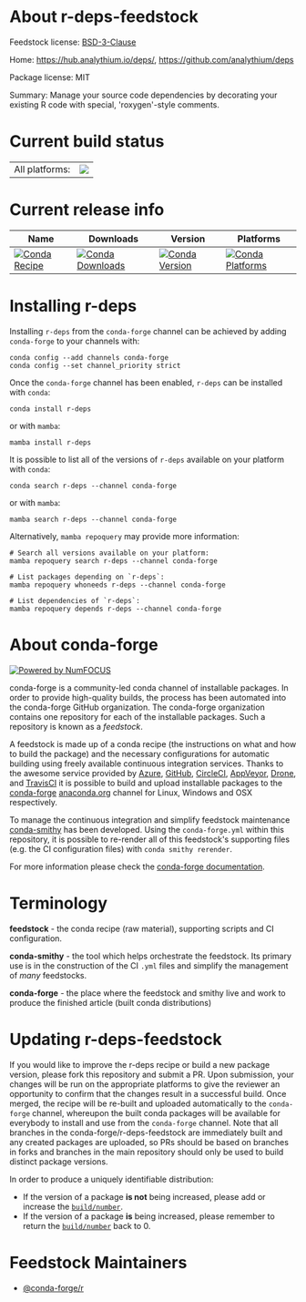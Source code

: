 About r-deps-feedstock
======================

Feedstock license: [BSD-3-Clause](https://github.com/conda-forge/r-deps-feedstock/blob/main/LICENSE.txt)

Home: https://hub.analythium.io/deps/, https://github.com/analythium/deps

Package license: MIT

Summary: Manage your source code dependencies by decorating your existing R code with special, 'roxygen'-style comments.

Current build status
====================


<table><tr><td>All platforms:</td>
    <td>
      <a href="https://dev.azure.com/conda-forge/feedstock-builds/_build/latest?definitionId=23303&branchName=main">
        <img src="https://dev.azure.com/conda-forge/feedstock-builds/_apis/build/status/r-deps-feedstock?branchName=main">
      </a>
    </td>
  </tr>
</table>

Current release info
====================

| Name | Downloads | Version | Platforms |
| --- | --- | --- | --- |
| [![Conda Recipe](https://img.shields.io/badge/recipe-r--deps-green.svg)](https://anaconda.org/conda-forge/r-deps) | [![Conda Downloads](https://img.shields.io/conda/dn/conda-forge/r-deps.svg)](https://anaconda.org/conda-forge/r-deps) | [![Conda Version](https://img.shields.io/conda/vn/conda-forge/r-deps.svg)](https://anaconda.org/conda-forge/r-deps) | [![Conda Platforms](https://img.shields.io/conda/pn/conda-forge/r-deps.svg)](https://anaconda.org/conda-forge/r-deps) |

Installing r-deps
=================

Installing `r-deps` from the `conda-forge` channel can be achieved by adding `conda-forge` to your channels with:

```
conda config --add channels conda-forge
conda config --set channel_priority strict
```

Once the `conda-forge` channel has been enabled, `r-deps` can be installed with `conda`:

```
conda install r-deps
```

or with `mamba`:

```
mamba install r-deps
```

It is possible to list all of the versions of `r-deps` available on your platform with `conda`:

```
conda search r-deps --channel conda-forge
```

or with `mamba`:

```
mamba search r-deps --channel conda-forge
```

Alternatively, `mamba repoquery` may provide more information:

```
# Search all versions available on your platform:
mamba repoquery search r-deps --channel conda-forge

# List packages depending on `r-deps`:
mamba repoquery whoneeds r-deps --channel conda-forge

# List dependencies of `r-deps`:
mamba repoquery depends r-deps --channel conda-forge
```


About conda-forge
=================

[![Powered by
NumFOCUS](https://img.shields.io/badge/powered%20by-NumFOCUS-orange.svg?style=flat&colorA=E1523D&colorB=007D8A)](https://numfocus.org)

conda-forge is a community-led conda channel of installable packages.
In order to provide high-quality builds, the process has been automated into the
conda-forge GitHub organization. The conda-forge organization contains one repository
for each of the installable packages. Such a repository is known as a *feedstock*.

A feedstock is made up of a conda recipe (the instructions on what and how to build
the package) and the necessary configurations for automatic building using freely
available continuous integration services. Thanks to the awesome service provided by
[Azure](https://azure.microsoft.com/en-us/services/devops/), [GitHub](https://github.com/),
[CircleCI](https://circleci.com/), [AppVeyor](https://www.appveyor.com/),
[Drone](https://cloud.drone.io/welcome), and [TravisCI](https://travis-ci.com/)
it is possible to build and upload installable packages to the
[conda-forge](https://anaconda.org/conda-forge) [anaconda.org](https://anaconda.org/)
channel for Linux, Windows and OSX respectively.

To manage the continuous integration and simplify feedstock maintenance
[conda-smithy](https://github.com/conda-forge/conda-smithy) has been developed.
Using the ``conda-forge.yml`` within this repository, it is possible to re-render all of
this feedstock's supporting files (e.g. the CI configuration files) with ``conda smithy rerender``.

For more information please check the [conda-forge documentation](https://conda-forge.org/docs/).

Terminology
===========

**feedstock** - the conda recipe (raw material), supporting scripts and CI configuration.

**conda-smithy** - the tool which helps orchestrate the feedstock.
                   Its primary use is in the construction of the CI ``.yml`` files
                   and simplify the management of *many* feedstocks.

**conda-forge** - the place where the feedstock and smithy live and work to
                  produce the finished article (built conda distributions)


Updating r-deps-feedstock
=========================

If you would like to improve the r-deps recipe or build a new
package version, please fork this repository and submit a PR. Upon submission,
your changes will be run on the appropriate platforms to give the reviewer an
opportunity to confirm that the changes result in a successful build. Once
merged, the recipe will be re-built and uploaded automatically to the
`conda-forge` channel, whereupon the built conda packages will be available for
everybody to install and use from the `conda-forge` channel.
Note that all branches in the conda-forge/r-deps-feedstock are
immediately built and any created packages are uploaded, so PRs should be based
on branches in forks and branches in the main repository should only be used to
build distinct package versions.

In order to produce a uniquely identifiable distribution:
 * If the version of a package **is not** being increased, please add or increase
   the [``build/number``](https://docs.conda.io/projects/conda-build/en/latest/resources/define-metadata.html#build-number-and-string).
 * If the version of a package **is** being increased, please remember to return
   the [``build/number``](https://docs.conda.io/projects/conda-build/en/latest/resources/define-metadata.html#build-number-and-string)
   back to 0.

Feedstock Maintainers
=====================

* [@conda-forge/r](https://github.com/orgs/conda-forge/teams/r/)

